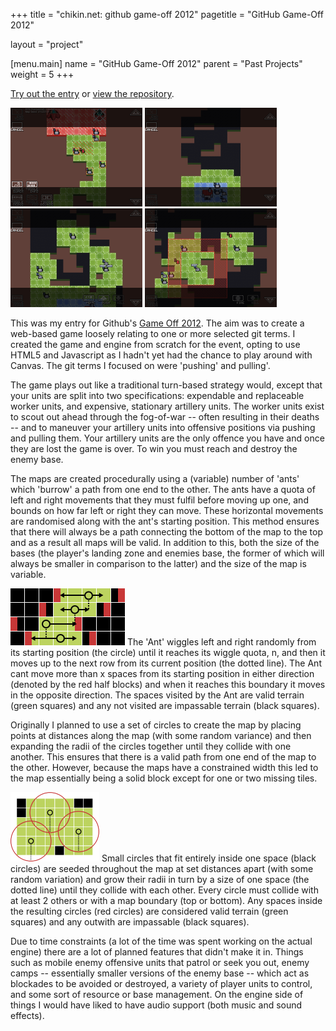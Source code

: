 +++
title = "chikin.net: github game-off 2012"
pagetitle = "GitHub Game-Off 2012"

layout = "project"

[menu.main]
	name = "GitHub Game-Off 2012"
	parent = "Past Projects"
	weight = 5
+++

<p class='blogimportant'>
	<a href='http://chikin.net/game-off-2012'>Try out the entry</a> or <a href='https://github.com/dakodun/game-off-2012'>view the repository</a>.
</p>

<p class='thumbbar'>
	<a href='/site/gameoff2012/ss1.png'><img class='thumb' src='/site/gameoff2012/ss1_t.png' title='game-off-2012-screen-1-thumb' width='211px' height='158px'></img></a>
	<a href='/site/gameoff2012/ss2.png'><img class='thumb' src='/site/gameoff2012/ss2_t.png' title='game-off-2012-screen-2-thumb' width='211px' height='158px'></img></a>
	<a href='/site/gameoff2012/ss3.png'><img class='thumb' src='/site/gameoff2012/ss3_t.png' title='game-off-2012-screen-3-thumb' width='211px' height='158px'></img></a>
	<a href='/site/gameoff2012/ss4.png'><img class='thumb' src='/site/gameoff2012/ss4_t.png' title='game-off-2012-screen-4-thumb' width='211px' height='158px'></img></a>
</p>

<p class='blogpost'>
		This was my entry for Github's <a href='https://github.com/blog/1303-github-game-off'>Game Off 2012</a>. The aim was to create a web-based game loosely relating to one or more selected git 
	terms. I created the game and engine from scratch for the event, opting to use HTML5 and Javascript as I hadn't yet had the chance to 
	play around with Canvas. The git terms I focused on were 'pushing' and pulling'.
</p>

<p class='blogpost'>
		The game plays out like a traditional turn-based strategy would, except that your units are split into two specifications: expendable 
	and replaceable worker units, and  expensive, stationary artillery units. The worker units exist to scout out ahead through the 
	fog-of-war -- often resulting in their deaths -- and to maneuver your artillery units into offensive positions via pushing and pulling 
	them. Your artillery units are the only offence you have and once they are lost the game is over. To win you must reach and destroy the 
	enemy base.
</p>

<p class='blogpost'>
		The maps are created procedurally using a (variable) number of 'ants' which 'burrow' a path from one end to the other. The ants have a 
	quota of left and right movements that they must fulfil before moving up one, and bounds on how far left or right they can move. These 
	horizontal movements are randomised along with the ant's starting position. This method ensures that there will always be a path 
	connecting the bottom of the map to the top and as a result all maps will be valid. In addition to this, both the size of the bases 
	(the player's landing zone and enemies base, the former of which will always be smaller in comparison to the latter) and the size of 
	the map is variable.
</p>

<p class='thumbbar'>
	<a href='/site/gameoff2012/ssmapgen1.png'><img class='thumb' src='/site/gameoff2012/ssmapgen1_t.png' title='game-off-2012-map-generation-ant-thumb' width='183px' height='91px'></img></a>
	<span class ='thumblabel'>
			The 'Ant' wiggles left and right randomly from its starting position (the circle) until it reaches its wiggle quota, n, and then it moves 
		up to the next row from its current position (the dotted line). The Ant cant move more than x spaces from its starting position in either 
		direction (denoted by the red half blocks) and when it reaches this boundary it moves in the opposite direction. The spaces visited by the Ant 
		are valid terrain (green squares) and any not visited are impassable terrain (black squares).
	</span>
</p>

<p class='blogpost'>
		Originally I planned to use a set of circles to create the map by placing points at distances along the map (with some random variance)
	and then expanding the radii of the circles together until they collide with one another. This ensures that there is a valid path from one end of
	the map to the other. However, because the maps have a constrained width this led to the map essentially being a solid block except for one
	or two missing tiles.
</p>

<p class='thumbbar'>
	<a href='/site/gameoff2012/ssmapgen2.png'><img class='thumb' src='/site/gameoff2012/ssmapgen2_t.png' title='game-off-2012-map-generation-circle-thumb' width='142px' height='111px'></img></a>
	<span class ='thumblabel'>
			Small circles that fit entirely inside one space (black circles) are seeded throughout the map at set distances apart (with some random 
		variation) and grow their radii in turn by a size of one space (the dotted line) until they collide with each other. Every circle must collide 
		with at least 2 others or with a map boundary (top or bottom). Any spaces inside the resulting circles (red circles) are considered valid 
		terrain (green squares) and any outwith are impassable (black squares).
	</span>
</p>

<p class='blogpost'>
		Due to time constraints (a lot of the time was spent working on the actual engine) there are a lot of planned features that didn't make 
	it in. Things such as mobile enemy offensive units that patrol or seek you out, enemy camps -- essentially smaller versions of the enemy 
	base -- which act as blockades to be avoided or destroyed, a variety of player units to control, and some sort of resource or base 
	management. On the engine side of things I would have liked to have audio support (both music and sound effects).
</p>
